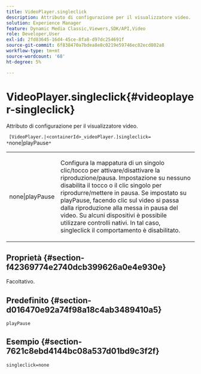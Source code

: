 ```yaml
---
title: VideoPlayer.singleclick
description: Attributo di configurazione per il visualizzatore video.
solution: Experience Manager
feature: Dynamic Media Classic,Viewers,SDK/API,Video
role: Developer,User
exl-id: 2fd83645-16d4-45ce-8fa8-d97dc254691f
source-git-commit: 6f838470a7bdea8e8c0219e59746ec82ecd802a8
workflow-type: tm+mt
source-wordcount: '68'
ht-degree: 5%

---
```


# VideoPlayer.singleclick{#videoplayer-singleclick}

Attributo di configurazione per il visualizzatore video.

` [VideoPlayer.|<containerId>_videoPlayer.]singleclick= *`none|playPause`*`

<table id="table_C616483932C2482CA9794DDD7313FD7C"> 
 <tbody> 
  <tr> 
   <td colname="col1"> <p> <span class="codeph"> <span class="varname"> none|playPause</span> </span> </p> </td> 
   <td colname="col2"> <p> Configura la mappatura di un singolo clic/tocco per attivare/disattivare la riproduzione/pausa. Impostazione su <span class="codeph"> nessuno</span> disabilita il tocco o il clic singolo per riprodurre/mettere in pausa. Se impostato su <span class="codeph"> playPause</span>, facendo clic sul video si passa dalla riproduzione alla messa in pausa del video. Su alcuni dispositivi è possibile utilizzare controlli nativi. In tal caso, <span class="codeph"> singleclick</span> il comportamento è disabilitato. </p> </td> 
  </tr> 
 </tbody> 
</table>

## Proprietà {#section-f42369774e2740dcb399626a0e4e930e}

Facoltativo.

## Predefinito {#section-d016470e92a74f98a18c4ab3489410a5}

`playPause`

## Esempio {#section-7621c8ebd4144bc08a537d01bd9c3f2f}

```
singleclick=none
```

